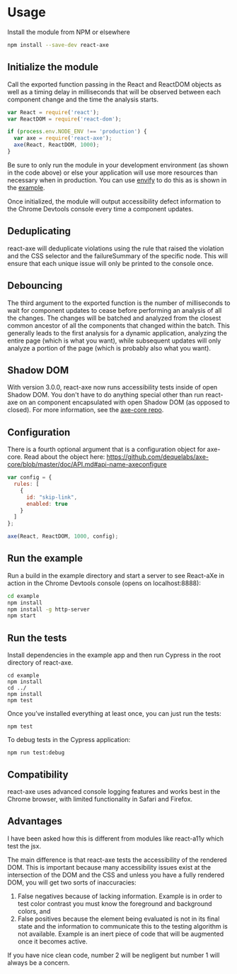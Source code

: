 # Usage

Install the module from NPM or elsewhere

```sh
npm install --save-dev react-axe
```

## Initialize the module

Call the exported function passing in the React and ReactDOM objects as well as a timing delay in milliseconds that will be observed between each component change and the time the analysis starts.

```js
var React = require('react');
var ReactDOM = require('react-dom');

if (process.env.NODE_ENV !== 'production') {
  var axe = require('react-axe');
  axe(React, ReactDOM, 1000);
}
```

Be sure to only run the module in your development environment (as shown in the code above) or else your application will use more resources than necessary when in production. You can use [envify](https://www.npmjs.com/package/envify) to do this as is shown in the [example](./example/Gruntfile.js#L25).

Once initialized, the module will output accessibility defect information to the Chrome Devtools console every time a component updates.

## Deduplicating

react-axe will deduplicate violations using the rule that raised the violation and the CSS selector and the failureSummary of the specific node. This will ensure that each unique issue will only be printed to the console once.

## Debouncing

The third argument to the exported function is the number of milliseconds to wait for component updates to cease before performing an analysis of all the changes. The changes will be batched and analyzed from the closest common ancestor of all the components that changed within the batch. This generally leads to the first analysis for a dynamic application, analyzing the entire page (which is what you want), while subsequent updates will only analyze a portion of the page (which is probably also what you want).

## Shadow DOM

With version 3.0.0, react-axe now runs accessibility tests inside of open Shadow DOM. You don't have to do anything special other than run react-axe on an component encapsulated with open Shadow DOM (as opposed to closed). For more information, see the [axe-core repo](https://github.com/dequelabs/axe-core).

## Configuration

There is a fourth optional argument that is a configuration object for axe-core. Read about the object here: https://github.com/dequelabs/axe-core/blob/master/doc/API.md#api-name-axeconfigure

```js
var config = {
  rules: [
    {
      id: "skip-link",
      enabled: true
    }
  ]
};

axe(React, ReactDOM, 1000, config);
```

## Run the example

Run a build in the example directory and start a server to see React-aXe in action in the Chrome Devtools console (opens on localhost:8888):

```sh
cd example
npm install
npm install -g http-server
npm start
```

## Run the tests

Install dependencies in the example app and then run Cypress in the root directory of react-axe.
```
cd example
npm install
cd ../
npm install
npm test
```

Once you’ve installed everything at least once, you can just run the tests:
```
npm test
```

To debug tests in the Cypress application:
```
npm run test:debug
```

## Compatibility

react-axe uses advanced console logging features and works best in the Chrome browser, with limited functionality in Safari and Firefox.

## Advantages

I have been asked how this is different from modules like react-a11y which test the jsx.

The main difference is that react-axe tests the accessibility of the rendered DOM. This is important because many accessibility issues exist at the intersection of the DOM and the CSS and unless you have a fully rendered DOM, you will get two sorts of inaccuracies:

1. False negatives because of lacking information. Example is in order to test color contrast you must know the foreground and background colors, and
1. False positives because the element being evaluated is not in its final state and the information to communicate this to the testing algorithm is not available. Example is an inert piece of code that will be augmented once it becomes active.

If you have nice clean code, number 2 will be negligent but number 1 will always be a concern.
